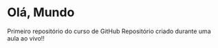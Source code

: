 # Olá, Mundo
 Primeiro repositório do curso de GitHub
 Repositório criado durante uma aula ao vivo!!
